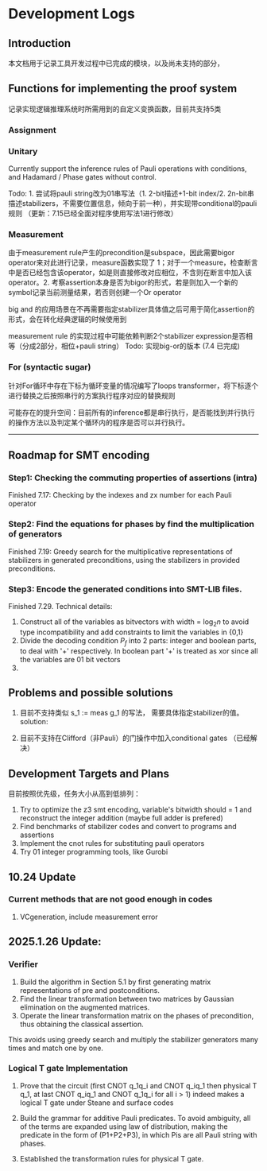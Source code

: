 # Development Logs 

## Introduction
本文档用于记录工具开发过程中已完成的模块，以及尚未支持的部分，


## Functions for implementing the proof system
记录实现逻辑推理系统时所需用到的自定义变换函数，目前共支持5类
### Assignment

### Unitary
Currently support the inference rules of Pauli operations with conditions, and Hadamard / Phase gates without control. 

Todo: 1. 尝试将pauli string改为01串写法（1. 2-bit描述+1-bit index/2. 2n-bit串描述stabilizers，不需要位置信息，倾向于前一种），并实现带conditional的pauli 规则 （更新：7.15已经全面对程序使用写法1进行修改）
### Measurement
由于measurement rule产生的precondition是subspace，因此需要bigor operator来对此进行记录，measure函数实现了 1；对于一个measure，检查断言中是否已经包含该operator，如是则直接修改对应相位，不含则在断言中加入该operator。2. 考察assertion本身是否为bigor的形式，若是则加入一个新的symbol记录当前测量结果，若否则创建一个Or operator

big and 的应用场景在不再需要指定stabilizer具体值之后可用于简化assertion的形式，会在转化经典逻辑的时候使用到

measurement rule 的实现过程中可能依赖判断2个stabilizer expression是否相等（分成2部分，相位+pauli string）
Todo: 实现big-or的版本 (7.4 已完成) 

### For (syntactic sugar)
针对For循环中存在下标为循环变量的情况编写了loops transformer，将下标逐个进行替换之后按照串行的方案执行程序对应的替换规则

可能存在的提升空间：目前所有的inference都是串行执行，是否能找到并行执行的操作方法以及判定某个循环内的程序是否可以并行执行。

---------------------

## Roadmap for SMT encoding

### Step1: Checking the commuting properties of assertions (intra)
Finished 7.17: Checking by the indexes and zx number for each Pauli operator
### Step2: Find the equations for phases by find the multiplication of generators
Finished 7.19: Greedy search for the multiplicative representations of stabilizers in generated preconditions, using the stabilizers in provided preconditions. 
### Step3: Encode the generated conditions into SMT-LIB files. 
Finished 7.29. 
Technical details: 
1. Construct all of the variables as bitvectors with width = $\log_2 n$ to avoid type incompatibility and add constraints to limit the variables in \{0,1\}
2. Divide the decoding condition $P_f$ into 2 parts: integer and boolean parts, to deal with '+' respectively. In boolean part '+' is treated as xor since all the variables are 01 bit vectors
3. 
## Problems and possible solutions 
1. 目前不支持类似 s_1 := meas g_1 的写法， 需要具体指定stabilizer的值。solution: 

2. 目前不支持在Clifford（非Pauli）的门操作中加入conditional gates （已经解决）

## Development Targets and Plans

目前按照优先级，任务大小从高到低排列：
1. Try to optimize the z3 smt encoding, variable's bitwidth should = 1 and reconstruct the integer addition (maybe full adder is prefered)
2. Find benchmarks of stabilizer codes and convert to programs and assertions 
3. Implement the cnot rules for substituting pauli operators
4. Try 01 integer programming tools, like Gurobi







## 10.24 Update 

### Current methods that are not good enough in codes
1. VCgeneration, include measurement error


## 2025.1.26 Update:

### Verifier
1. Build the algorithm in Section 5.1 by first generating matrix representations of pre and postconditions.
2. Find the linear transformation between two matrices by Gaussian elimination on the augmented matrices.
3. Operate the linear transformation matrix on the phases of precondition, thus obtaining the classical assertion. 

This avoids using greedy search and multiply the stabilizer generators many times and match one by one. 

### Logical T gate Implementation
1. Prove that the circuit (first CNOT q_1q_i and CNOT q_iq_1 then physical T q_1, at last CNOT q_iq_1 and CNOT q_1q_i for all i > 1) indeed makes a logical T gate under Steane and surface codes
2. Build the grammar for additive Pauli predicates. To avoid ambiguity, all of the terms are expanded using law of distribution, making the predicate in the form of (P1+P2+P3), in which Pis are all Pauli string with phases. 

3. Established the transformation rules for physical T gate. 
